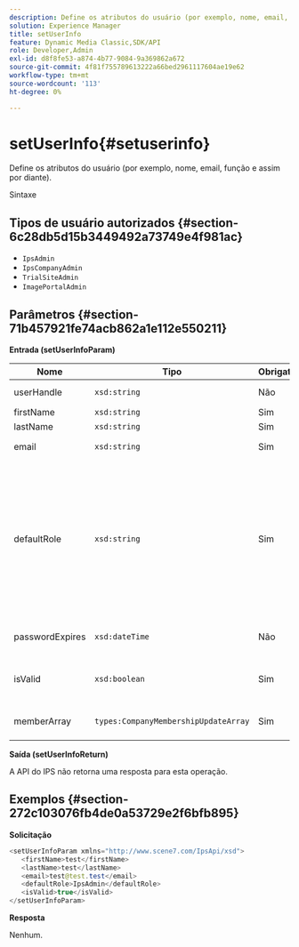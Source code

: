 ```yaml
---
description: Define os atributos do usuário (por exemplo, nome, email, função e assim por diante).
solution: Experience Manager
title: setUserInfo
feature: Dynamic Media Classic,SDK/API
role: Developer,Admin
exl-id: d8f8fe53-a874-4b77-9084-9a369862a672
source-git-commit: 4f81f755789613222a66bed2961117604ae19e62
workflow-type: tm+mt
source-wordcount: '113'
ht-degree: 0%

---
```


# setUserInfo{#setuserinfo}

Define os atributos do usuário (por exemplo, nome, email, função e assim por diante).

Sintaxe

## Tipos de usuário autorizados {#section-6c28db5d15b3449492a73749e4f981ac}

* `IpsAdmin`
* `IpsCompanyAdmin`
* `TrialSiteAdmin`
* `ImagePortalAdmin`

## Parâmetros {#section-71b457921fe74acb862a1e112e550211}

**Entrada (setUserInfoParam)**

| Nome | Tipo | Obrigatório | Descrição |
|---|---|---|---|
| userHandle | `xsd:string` | Não | Identificador de usuário. |
| firstName | `xsd:string` | Sim | Nome. |
| lastName | `xsd:string` | Sim | Sobrenome. |
| email | `xsd:string` | Sim | Email do usuário. |
| defaultRole | `xsd:string` | Sim | Define a função de um usuário em cada empresa à qual ele pertence. Observe, no entanto, que `IpsAdmin` a função substitui outras configurações por empresa. |
| passwordExpires | `xsd:dateTime` | Não | Defina a data de expiração da senha do. |
| isValid | `xsd:boolean` | Sim | Determina se o usuário é um usuário de IPS válido. |
| memberArray | `types:CompanyMembershipUpdateArray` | Sim | Uma matriz de manipuladores de empresa. |

**Saída (setUserInfoReturn)**

A API do IPS não retorna uma resposta para esta operação.

## Exemplos {#section-272c103076fb4de0a53729e2f6bfb895}

**Solicitação**

```java
<setUserInfoParam xmlns="http://www.scene7.com/IpsApi/xsd">
   <firstName>test</firstName>
   <lastName>test</lastName>
   <email>test@test.test</email>
   <defaultRole>IpsAdmin</defaultRole>
   <isValid>true</isValid>
</setUserInfoParam>
```

**Resposta**

Nenhum.
